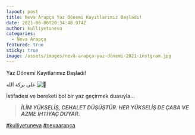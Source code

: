```yaml
---
layout: post
title: Neva Arapça Yaz Dönemi Kayıtlarımız Başladı!
date: 2021-06-06T20:34:48.974Z
author: kulliyetuneva
categories:
  - Neva Arapça
featured: true
sticky: true
image: /assets/images/nevâ-arapça-yaz-dönemi-2021-i̇nstgram.jpg
---
```

<!--StartFragment-->

Yaz Dönemi Kayıtlarımız Başladı!

على بركة الله ![🌿](https://static.xx.fbcdn.net/images/emoji.php/v9/t1e/1/16/1f33f.png)

İstifadesi ve bereketi bol bir yaz geçirmek duasıyla...

> ***İLİM YÜKSELİŞ, CEHALET DÜŞÜŞTÜR. HER YÜKSELİŞ DE ÇABA VE AZME İHTİYAÇ DUYAR.***

[\#kulliyetuneva](https://www.facebook.com/hashtag/kulliyetuneva?__eep__=6&__cft__[0]=AZVM6VVI7H8IlJ_CdlPYvDfcUg58JuHms1DMBwB6Qwv4IKlczfBVcOYFlKCbKJNwZ-WiuIcE6Z7lShXedHIHGOfkBKSItPEFWZOYonO5vs46q-CHc5dolNIyt1OX-H8vGPw&__tn__=*NK-R) [\#nevaarapca](https://www.facebook.com/hashtag/nevaarapca?__eep__=6&__cft__[0]=AZVM6VVI7H8IlJ_CdlPYvDfcUg58JuHms1DMBwB6Qwv4IKlczfBVcOYFlKCbKJNwZ-WiuIcE6Z7lShXedHIHGOfkBKSItPEFWZOYonO5vs46q-CHc5dolNIyt1OX-H8vGPw&__tn__=*NK-R)

<!--EndFragment-->